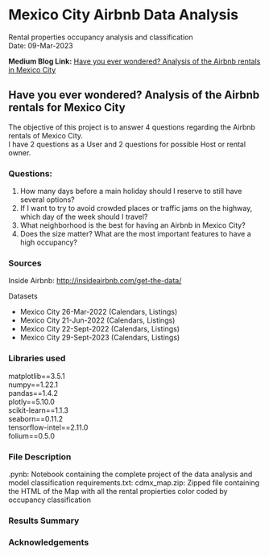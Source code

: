 # Mexico City Airbnb Data Analysis
Rental properties occupancy analysis and classification <br>
Date: 09-Mar-2023

<b>Medium Blog Link:</b> [Have you ever wondered? Analysis of the Airbnb rentals in Mexico City](https://medium.com/@frubi17/have-you-ever-wondered-analysis-of-the-airbnb-rentals-in-mexico-city-a337e33f0ed4)

## Have you ever wondered? Analysis of the Airbnb rentals for Mexico City
The objective of this project is to answer 4 questions regarding the Airbnb rentals of Mexico City.<br>
I have 2 questions as a User and 2 questions for possible Host or rental owner.

### Questions:
1. How many days before a main holiday should I reserve to still have several options?
2. If I want to try to avoid crowded places or traffic jams on the highway, which day of the week should I travel?
3. What neighborhood is the best for having an Airbnb in Mexico City?
4. Does the size matter? What are the most important features to have a high occupancy?

### Sources
Inside Airbnb: http://insideairbnb.com/get-the-data/

Datasets 
- Mexico City 26-Mar-2022 (Calendars, Listings)
- Mexico City 21-Jun-2022 (Calendars, Listings)
- Mexico City 22-Sept-2022 (Calendars, Listings)
- Mexico City 29-Sept-2023 (Calendars, Listings)

### Libraries used
matplotlib==3.5.1 <br>
numpy==1.22.1 <br>
pandas==1.4.2 <br>
plotly==5.10.0 <br>
scikit-learn==1.1.3 <br>
seaborn==0.11.2 <br>
tensorflow-intel==2.11.0 <br>
folium==0.5.0 <br>

### File Description
.pynb: Notebook containing the complete project of the data analysis and model classification
requirements.txt:
cdmx_map.zip: Zipped file containing the HTML of the Map with all the rental propierties color coded by occupancy classification

### Results Summary

### Acknowledgements
